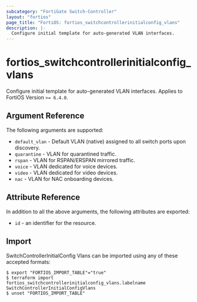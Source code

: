 ```yaml
---
subcategory: "FortiGate Switch-Controller"
layout: "fortios"
page_title: "FortiOS: fortios_switchcontrollerinitialconfig_vlans"
description: |-
  Configure initial template for auto-generated VLAN interfaces.
---
```


# fortios_switchcontrollerinitialconfig_vlans
Configure initial template for auto-generated VLAN interfaces. Applies to FortiOS Version `>= 6.4.0`.

## Argument Reference

The following arguments are supported:

* `default_vlan` - Default VLAN (native) assigned to all switch ports upon discovery.
* `quarantine` - VLAN for quarantined traffic.
* `rspan` - VLAN for RSPAN/ERSPAN mirrored traffic.
* `voice` - VLAN dedicated for voice devices.
* `video` - VLAN dedicated for video devices.
* `nac` - VLAN for NAC onboarding devices.


## Attribute Reference

In addition to all the above arguments, the following attributes are exported:
* `id` - an identifier for the resource.

## Import

SwitchControllerInitialConfig Vlans can be imported using any of these accepted formats:
```
$ export "FORTIOS_IMPORT_TABLE"="true"
$ terraform import fortios_switchcontrollerinitialconfig_vlans.labelname SwitchControllerInitialConfigVlans
$ unset "FORTIOS_IMPORT_TABLE"
```
